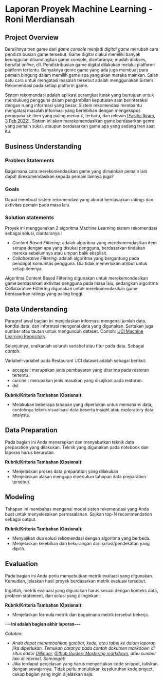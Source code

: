 # Laporan Proyek Machine Learning - Roni Merdiansah

## Project Overview

Beralihnya tren game dari *game console* menjadi *digital game* merubah cara pendistribusian game tersebut. Game digital diakui memiliki banyak keunggulan
dibandingkan game console, diantaranya; mudah diakses, bersifat *online*, dll. Pendistribusian game digital dilakukan melalui platform-platform tertentu. 
Banyaknya genre game yang ada juga membuat para pemain bingung dalam memilih game apa yang akan mereka mainkan. Salah satu cara untuk mengatasi masalah tersebut 
adalah menggunakan Sistem Rekomendasi pada setiap platform game.

Sistem rekomendasi adalah aplikasi perangkat lunak yang bertujuan untuk mendukung pengguna dalam pengambilan keputusan saat berinteraksi dengan ruang informasi
yang besar. Sistem rekomendasi membantu mengatasi masalah informasi yang berlebihan dengan mengekspos pengguna ke item yang paling menarik, terbaru, dan relevan 
[[Fasiha Ikram, 3 Feb 2022](https://www.hindawi.com/journals/sp/2022/6084363/)]. Sistem ini akan merekomendasikan game berdasarkan genre yang pemain sukai, ataupun
berdasarkan game apa yang sedang tren saat itu.

## Business Understanding

### Problem Statements

Bagaimana cara merekomendasikan game yang dimainkan pemain lain dapat direkomendasikan kepada pemain lainnya juga?

### Goals

Dapat membuat sistem rekomendasi yang akurat berdasarkan ratings dan aktivitas pemain pada masa lalu.

### Solution statements

Proyek ini menggunakan 2 algoritma Machine Learning sistem rekomendasi sebagai solusi, diantaranya :

* *Content Based Filtering*: adalah algoritma yang merekomendasikan item serupa dengan apa yang disukai pengguna, berdasarkan tindakan mereka sebelumnya atau umpan balik eksplisit.
* *Collaborative Filtering*: adalah algoritma yang bergantung pada pendapat komunitas pengguna. Dia tidak memerlukan atribut untuk setiap itemnya.

Algoritma Content Based Filtering digunakan untuk merekemondesikan game berdasarkan aktivitas pengguna pada masa lalu, sedangkan algoritma Collabarative Filltering digunakan untuk merekomendasikan game berdasarkan ratings yang paling tinggi.

## Data Understanding
Paragraf awal bagian ini menjelaskan informasi mengenai jumlah data, kondisi data, dan informasi mengenai data yang digunakan. Sertakan juga sumber atau tautan untuk mengunduh dataset. Contoh: [UCI Machine Learning Repository](https://archive.ics.uci.edu/ml/datasets/Restaurant+%26+consumer+data).

Selanjutnya, uraikanlah seluruh variabel atau fitur pada data. Sebagai contoh:  

Variabel-variabel pada Restaurant UCI dataset adalah sebagai berikut:
- accepts : merupakan jenis pembayaran yang diterima pada restoran tertentu.
- cuisine : merupakan jenis masakan yang disajikan pada restoran.
- dst

**Rubrik/Kriteria Tambahan (Opsional)**:
- Melakukan beberapa tahapan yang diperlukan untuk memahami data, contohnya teknik visualisasi data beserta insight atau exploratory data analysis.

## Data Preparation
Pada bagian ini Anda menerapkan dan menyebutkan teknik data preparation yang dilakukan. Teknik yang digunakan pada notebook dan laporan harus berurutan.

**Rubrik/Kriteria Tambahan (Opsional)**: 
- Menjelaskan proses data preparation yang dilakukan
- Menjelaskan alasan mengapa diperlukan tahapan data preparation tersebut.

## Modeling
Tahapan ini membahas mengenai model sisten rekomendasi yang Anda buat untuk menyelesaikan permasalahan. Sajikan top-N recommendation sebagai output.

**Rubrik/Kriteria Tambahan (Opsional)**: 
- Menyajikan dua solusi rekomendasi dengan algoritma yang berbeda.
- Menjelaskan kelebihan dan kekurangan dari solusi/pendekatan yang dipilih.

## Evaluation
Pada bagian ini Anda perlu menyebutkan metrik evaluasi yang digunakan. Kemudian, jelaskan hasil proyek berdasarkan metrik evaluasi tersebut.

Ingatlah, metrik evaluasi yang digunakan harus sesuai dengan konteks data, problem statement, dan solusi yang diinginkan.

**Rubrik/Kriteria Tambahan (Opsional)**: 
- Menjelaskan formula metrik dan bagaimana metrik tersebut bekerja.

**---Ini adalah bagian akhir laporan---**

_Catatan:_
- _Anda dapat menambahkan gambar, kode, atau tabel ke dalam laporan jika diperlukan. Temukan caranya pada contoh dokumen markdown di situs editor [Dillinger](https://dillinger.io/), [Github Guides: Mastering markdown](https://guides.github.com/features/mastering-markdown/), atau sumber lain di internet. Semangat!_
- Jika terdapat penjelasan yang harus menyertakan code snippet, tuliskan dengan sewajarnya. Tidak perlu menuliskan keseluruhan kode project, cukup bagian yang ingin dijelaskan saja.
